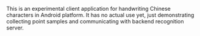 This is an experimental client application for handwriting Chinese characters in Android platform. It has no actual use yet, just demonstrating collecting point samples and communicating with backend recognition server.